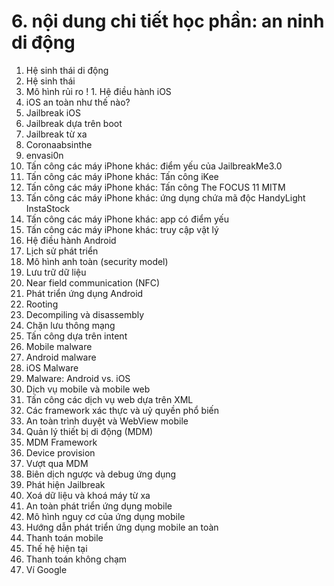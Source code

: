 # 6. nội dung chi tiết học phần: an ninh di động
1. Hệ sinh thái di động
1. Hệ sinh thái
2. Mô hình rủi ro
! 1. Hệ điều hành iOS
1. iOS an toàn như thế nào?
1. Jailbreak iOS
2. Jailbreak dựa trên boot
3. Jailbreak từ xa
4. Coronaabsinthe
5. envasi0n
2. Tấn công các máy iPhone khác: điểm yếu của JailbreakMe3.0
1. Tấn công các máy iPhone khác: Tấn công iKee
2. Tấn công các máy iPhone khác: Tấn công The FOCUS 11 MITM
3. Tấn công các máy iPhone khác: ứng dụng chứa mã độc HandyLight InstaStock
4. Tấn công các máy iPhone khác: app có điểm yếu
5. Tấn công các máy iPhone khác: truy cập vật lý
2. Hệ điều hành Android
1. Lịch sử phát triển
2. Mô hình anh toàn (security model)
3. Lưu trữ dữ liệu
4. Near field communication (NFC)
5. Phát triển ứng dụng Android
6. Rooting
7. Decompiling và disassembly
8. Chặn lưu thông mạng
9. Tấn công dựa trên intent
3. Mobile malware
1. Android malware
2. iOS Malware
3. Malware: Android vs. iOS
4. Dịch vụ mobile và mobile web
1. Tấn công các dịch vụ web dựa trên XML
2. Các framework xác thực và uỷ quyền phổ biến
3. An toàn trình duyệt và WebView mobile
5. Quản lý thiết bị di động (MDM)
1. MDM Framework
2. Device provision
3. Vượt qua MDM
4. Biên dịch ngược và debug ứng dụng
5. Phát hiện Jailbreak
6. Xoá dữ liệu và khoá máy từ xa
6. An toàn phát triển ứng dụng mobile
1. Mô hình nguy cơ của ứng dụng mobile
2. Hướng dẫn phát triển ứng dụng mobile an toàn
7. Thanh toán mobile
1. Thế hệ hiện tại
2. Thanh toán không chạm
3. Ví Google
